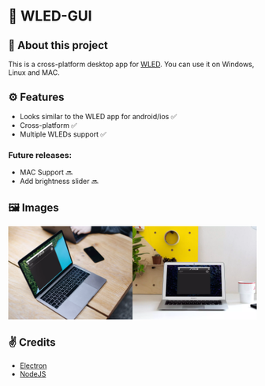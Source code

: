 # 🌈 WLED-GUI

## 👋 About this project
This is a cross-platform desktop app for [WLED](https://github.com/Aircoookie/WLED). You can use it on Windows, Linux and MAC.

## ⚙️ Features
- Looks similar to the WLED app for android/ios ✅
- Cross-platform ✅
- Multiple WLEDs support ✅

### Future releases:
- MAC Support 🔜
- Add brightness slider 🔜

## 🖼️ Images
<img src="/images/macbook-pro-space-gray-on-the-wooden-table.webp" width="50%"><img src="/images/bright-office-enviroment-with-macbook-air.webp" width="50%">
 
## ✌️ Credits
- [Electron](https://www.electronjs.org/)
- [NodeJS](https://nodejs.org/)
